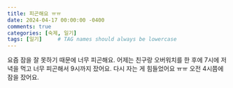 ```yaml
---
title: 피곤해요 ㅠㅠ
date: 2024-04-17 00:00:00 -0400
comments: true
categories: [숙제, 일기]
tags: [일기]     # TAG names should always be lowercase
---
```


<div class="tenor-gif-embed" data-postid="1965729767099751670" data-share-method="host" data-aspect-ratio="0.951807" data-width="100%" width="300">
    <a href="https://tenor.com/view/raccoon-dance-trash-panda-gif-1965729767099751670"> </a>
</div> 
<script type="text/javascript" async src="https://tenor.com/embed.js"></script>

요즘 잠을 잘 못하기 때문에 너무 피곤해요. 어제는 친구랑 오버워치를 한 후에 7시에 저녁을 먹고 너무 피곤해서 9시까지 잤어요. 다시 자는 게 힘들었어요 ㅠㅠ 오전 4시쯤에 잠을 잤어요.